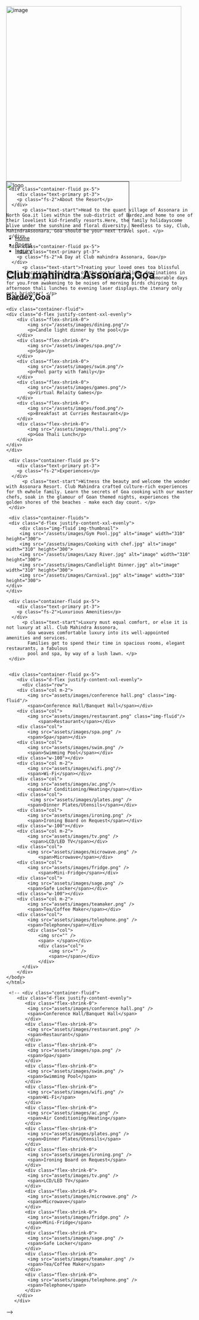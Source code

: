 
<!DOCTYPE html>
<html lang="en">
<head>
    <meta charset="UTF-8">
    <meta http-equiv="X-UA-Compatible" content="IE=edge">
    <meta name="viewport" content="width=device-width, initial-scale=1.0">
    <title>Club mahindra asonara resort</title>
    <!-- CSS only -->
<link href="https://cdn.jsdelivr.net/npm/bootstrap@5.2.0-beta1/dist/css/bootstrap.min.css"
 rel="stylesheet" integrity="sha384-0evHe/X+R7YkIZDRvuzKMRqM+OrBnVFBL6DOitfPri4tjfHxaWutUpFmBp4vmVor" crossorigin="anonymous">
 </head>
<body>
    <div class="card bg-dark text-white">
        <div class="opacity-50">
        <img src="/assets/images/hero.jpg" class="card-img" alt="image"  height="470";>
       </div>
      <div class="container-fluid" style="position: absolute ;">
        <nav class="navbar navbar-dark bg-">
        <a class="navbar-brand" href="">
          <img src="/assets/images/logo.svg" alt="logo" width="330" height="130"  class="d-inline-block align-text-top p-2">
        </a>
        <ul class="nav justify-content-end px-4 pt-5">
          <li class="nav-item">
            <a class="nav-link active" aria-current="page" href="Index.html">Home</a>
          </li>
          <li class="nav-item">
            <a class="nav-link" href="Rooms.html">Rooms</a>
          </li>
          <li class="nav-item">
            <a class="nav-link" href="inquiry.html">Inquiry</a>
          </li>
           </ul>
        </nav>
        <div class="w-50 p-5" style="background-color:none;">
            <div class="text-left pl-5";>
            <h1 class="sub-title">Club mahindra Assonara,Goa</h1>
            <h2 class="sub-title">Bardez,Goa</h2> 
        </div>
        </div>  
      </div>
    </div>

     <div class="container-fluid px-5">
        <div class="text-primary pt-3">
        <p class="fs-2">About the Resort</p>
      </div>
          <p class="text-start">Head to the quant village of Assonara in North Goa.it lies within the sub-district of Bardez.and home to one of their loveliest kid-friendly resorts.Here, the family holidayscome alive under the sunshine and floral diversity. Needless to say, Club, MahindraAsoonara, Goa should be your next travel spot. </p>
     </div>

     <div class="container-fluid px-5">
        <div class="text-primary pt-3">
        <p class="fs-2">A Day at Club mahindra Assonara, Goa</p>
      </div>
          <p class="text-start">Treating your loved ones toa blissful family vacation.Head to one of the most fun holiday destinations in india - summery Goal Our Assonara Resort curates only memorable days for you.From awakening to be noises of morning birds chirping to afternoon thali lunches to evening laser displays.the itenary only gets brighter! </p>
     </div>
     
    <div class="container-fluid">
    <div class="d-flex justify-content-xxl-evenly">
        <div class="flex-shrink-0">
            <img src="/assets/images/dining.png"/>
            <p>Candle light dinner by the pool</p>
        </div>
        <div class="flex-shrink-0">
            <img src="/assets/images/spa.png"/>
            <p>Spa</p>
        </div>
        <div class="flex-shrink-0">
            <img src="/assets/images/swim.png"/>
            <p>Pool party with family</p>
        </div>
        <div class="flex-shrink-0">
            <img src="/assets/images/games.png"/>
            <p>Virtual Relaity Games</p>
        </div>
        <div class="flex-shrink-0">
            <img src="/assets/images/food.png"/>
            <p>Breakfast at Curries Restaurant</p>
        </div>
        <div class="flex-shrink-0">
            <img src="/assets/images/thali.png"/>
            <p>Goa Thali Lunch</p>
        </div>
    </div>
    </div>

     <div class="container-fluid px-5">
        <div class="text-primary pt-3">
        <p class="fs-2">Experiences</p>
      </div>
          <p class="text-start">Witness the beauty and welcome the wonder with Assonara Resort. Club Mahindra crafted culture-rich experiences for th ewhole family. Learn the secrets of Goa cooking with our master chefs, soak in the glamour of Goan themed nights, experiences the golden shores of the beaches - make each day count. </p>
     </div>

     <div class="container-fluids">
     <div class="d-flex justify-content-xxl-evenly">
         <div class="img-fluid img-thumbnail">
         <img src="/assets/images/Gym Pool.jpg" alt="image" width="310" height="300">
         <img src="/assets/images/Cooking with chef.jpg" alt="image" width="310" height="300">
         <img src="/assets/images/Lazy River.jpg" alt="image" width="310" height="300">
         <img src="/assets/images/Candlelight Dinner.jpg" alt="image" width="310" height="300">
         <img src="/assets/images/Carnival.jpg" alt="image" width="310" height="300">
    </div> 
    </div>
    
     <div class="container-fluid px-5">
        <div class="text-primary pt-3">
        <p class="fs-2">Luxurious Amenities</p>
      </div>
          <p class="text-start">Luxury must equal comfort, or else it is not luxury at all. Club Mahindra Assonora, 
            Goa weaves comfortable luxury into its well-appointed amenities and services. 
            Families get to spend their time in spacious rooms, elegant restaurants, a fabulous 
            pool and spa, by way of a lush lawn. </p>
     </div>


     <div class="container-fluid px-5">
        <div class="d-flex justify-content-xxl-evenly">
          <div class="row">
        <div class="col m-2">
            <img src="assets/images/conference hall.png" class="img-fluid"/>
            <span>Conference Hall/Banquet Hall</span></div>
        <div class="col">
            <img src="assets/images/restaurant.png" class="img-fluid"/>
                <span>Restaurant</span></div>
        <div class="col">
            <img src="assets/images/spa.png" />
            <span>Spa</span></div>
        <div class="col">
            <img src="assets/images/swim.png" />
            <span>Swimming Pool</span></div>
        <div class="w-100"></div>
        <div class="col m-2">
            <img src="assets/images/wifi.png"/>
            <span>Wi-Fi</span></div>
        <div class="col">
            <img src="assets/images/ac.png"/>
            <span>Air Conditioning/Heating</span></div>
        <div class="col">
             <img src="assets/images/plates.png" />
            <span>Dinner Plates/Utensils</span></div>
        <div class="col">
            <img src="assets/images/ironing.png" />
            <span>Ironing Board on Request</span></div>
        <div class="w-100"></div>
        <div class="col m-2">
            <img src="assets/images/tv.png" />
             <span>LCD/LED TV</span></div>
        <div class="col">
            <img src="assets/images/microwave.png" />
                <span>Microwave</span></div>
        <div class="col">
            <img src="assets/images/fridge.png" />
                <span>Mini-Fridge</span></div>
        <div class="col">
            <img src="assets/images/sage.png" />
            <span>Safe Locker</span></div>
        <div class="w-100"></div>
        <div class="col m-2">
            <img src="assets/images/teamaker.png" />
            <span>Tea/Coffee Maker</span></div>
        <div class="col">
            <img src="assets/images/telephone.png" />
            <span>Telephone</span></div>
            <div class="col">
                <img src="" />
                <span> </span></div>
                <div class="col">
                    <img src="" />
                    <span></span></div>
                </div>
          </div>
        </div>  
    </body>
    </html>
     
     <!-- <div class="container-fluid">
        <div class="d-flex justify-content-evenly">
           <div class="flex-shrink-0">
            <img src="assets/images/conference hall.png" />
            <span>Conference Hall/Banquet Hall</span>
           </div>
           <div class="flex-shrink-0">
            <img src="assets/images/restaurant.png" />
            <span>Restaurant</span>
           </div>
           <div class="flex-shrink-0">
            <img src="assets/images/spa.png" />
            <span>Spa</span>
           </div>
           <div class="flex-shrink-0">
            <img src="assets/images/swim.png" />
            <span>Swimming Pool</span>
           </div>
           <div class="flex-shrink-0">
            <img src="assets/images/wifi.png" />
            <span>Wi-Fi</span>
           </div>
           <div class="flex-shrink-0">
            <img src="assets/images/ac.png" />
            <span>Air Conditioning/Heating</span>
           </div>
           <div class="flex-shrink-0">
            <img src="assets/images/plates.png" />
            <span>Dinner Plates/Utensils</span>
           </div>
           <div class="flex-shrink-0">
            <img src="assets/images/ironing.png" />
            <span>Ironing Board on Request</span>
           </div>
           <div class="flex-shrink-0">
            <img src="assets/images/tv.png" />
            <span>LCD/LED TV</span>
           </div>
           <div class="flex-shrink-0">
            <img src="assets/images/microwave.png" />
            <span>Microwave</span>
           </div>
           <div class="flex-shrink-0">
            <img src="assets/images/fridge.png" />
            <span>Mini-Fridge</span>
           </div>
           <div class="flex-shrink-0">
            <img src="assets/images/sage.png" />
            <span>Safe Locker</span>
           </div>
           <div class="flex-shrink-0">
            <img src="assets/images/teamaker.png" />
            <span>Tea/Coffee Maker</span>
           </div>
           <div class="flex-shrink-0">
            <img src="assets/images/telephone.png" />
            <span>Telephone</span>
           </div>
        </div>
       </div>
   </div> -->
